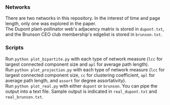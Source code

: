 ### Networks
There are two networks in this repository. In the interest of time and page length, only one was explored in the paper.  
The Dupont plant-pollinator web's adjacency matrix is stored in `dupont.txt`, and the Brunson CEO club membership's edgelist is stored in `brunson.txt`.  
### Scripts
Run `python plot_bipartite.py` with each type of network measure (`lcc` for largest connected component size and `apl` for average path length).  
Run `python plot_projection.py` with each type of network measure (`lcc` for largest connected component size, `cc` for clustering coefficient, `apl` for average path length, and `assort` for degree assortativity).  
Run `python plot_real.py` with either `dupont` or `brunson`. You can pipe the output into a text file. Sample output is indicated in `real_dupont.txt` and `real_brunson.txt`.
